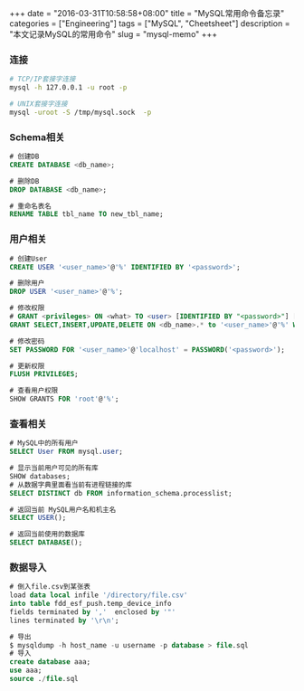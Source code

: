 +++
date = "2016-03-31T10:58:58+08:00"
title = "MySQL常用命令备忘录"
categories = ["Engineering"]
tags = ["MySQL", "Cheetsheet"]
description = "本文记录MySQL的常用命令"
slug = "mysql-memo"
+++

### 连接

```bash
# TCP/IP套接字连接
mysql -h 127.0.0.1 -u root -p

# UNIX套接字连接
mysql -uroot -S /tmp/mysql.sock  -p
```

### Schema相关

```sql
# 创建DB
CREATE DATABASE <db_name>;

# 删除DB
DROP DATABASE <db_name>;

# 重命名表名
RENAME TABLE tbl_name TO new_tbl_name;
```

### 用户相关

```sql
# 创建User
CREATE USER '<user_name>'@'%' IDENTIFIED BY '<password>';

# 删除用户
DROP USER '<user_name>'@'%';

# 修改权限
# GRANT <privileges> ON <what> TO <user> [IDENTIFIED BY "<password>"] [WITH GRANT OPTION];
GRANT SELECT,INSERT,UPDATE,DELETE ON <db_name>.* to '<user_name>'@'%' WITH GRANT OPTION;

# 修改密码
SET PASSWORD FOR '<user_name>'@'localhost' = PASSWORD('<password>');

# 更新权限
FLUSH PRIVILEGES;

# 查看用户权限
SHOW GRANTS FOR 'root'@'%';
```

### 查看相关

```sql
# MySQL中的所有用户
SELECT User FROM mysql.user;

# 显示当前用户可见的所有库
SHOW databases;
# 从数据字典里面看当前有进程链接的库
SELECT DISTINCT db FROM information_schema.processlist;

# 返回当前 MySQL用户名和机主名
SELECT USER();

# 返回当前使用的数据库
SELECT DATABASE();
```

### 数据导入

```sql
# 倒入file.csv到某张表
load data local infile '/directory/file.csv'
into table fdd_esf_push.temp_device_info
fields terminated by ','  enclosed by '"'
lines terminated by '\r\n';

# 导出
$ mysqldump -h host_name -u username -p database > file.sql
# 导入
create database aaa;
use aaa;
source ./file.sql
```
